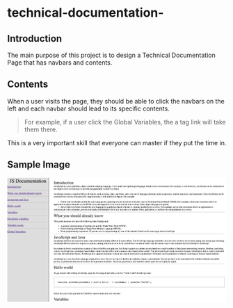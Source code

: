 # technical-documentation-

## Introduction

The main purpose of this project is to design a Technical Documentation Page that has navbars and contents. 

## Contents

When a user visits the page, they should be able to click the navbars on the left and each navbar should lead to its specific contents. 

> For example, if a user click the Global Variables, the a tag link will take them there. 

This is a very important skill that everyone can master if they put the time in. 

## Sample Image

![screenshot](images/jsdocumentation.jpg)